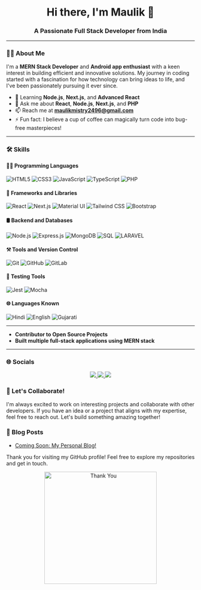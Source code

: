 
<h1 align="center">Hi there, I'm Maulik 👋</h1>

<h3 align="center">A Passionate Full Stack Developer from India</h3>

---

### 👨‍💻 About Me

I'm a **MERN Stack Developer** and **Android app enthusiast** with a keen interest in building efficient and innovative solutions. My journey in coding started with a fascination for how technology can bring ideas to life, and I've been passionately pursuing it ever since.

- 🌱 Learning **Node.js**, **Next.js**, and **Advanced React**
- 💬 Ask me about **React**, **Node.js**, **Next.js**, and **PHP**
- 📫 Reach me at **[maulikmistry2496@gmail.com](mailto:maulikmistry2496@gmail.com)**
- ⚡ Fun fact: I believe a cup of coffee can magically turn code into bug-free masterpieces!

---

### 🛠 Skills

#### 👨‍💻 Programming Languages
<p>
  <img src="https://img.shields.io/badge/HTML5-E34F26?style=for-the-badge&logo=html5&logoColor=white" alt="HTML5" />
  <img src="https://img.shields.io/badge/CSS3-1572B6?style=for-the-badge&logo=css3&logoColor=white" alt="CSS3" />
  <img src="https://img.shields.io/badge/JavaScript-F7DF1E?style=for-the-badge&logo=javascript&logoColor=black" alt="JavaScript" />
  <img src="https://img.shields.io/badge/TypeScript-007ACC?style=for-the-badge&logo=typescript&logoColor=white" alt="TypeScript" />
  <img src="https://img.shields.io/badge/-PHP-92a8d1?style=for-the-badge&logo=php&logoColor=white" alt="PHP" />
</p>

#### 🧩 Frameworks and Libraries
<p>
  <img src="https://img.shields.io/badge/React-61DAFB?style=for-the-badge&logo=react&logoColor=black" alt="React" />
  <img src="https://img.shields.io/badge/Next.js-000000?style=for-the-badge&logo=nextdotjs&logoColor=white" alt="Next.js" />
  <img src="https://img.shields.io/badge/Material%20UI-0081CB?style=for-the-badge&logo=mui&logoColor=white" alt="Material UI" />
  <img src="https://img.shields.io/badge/Tailwind_CSS-38B2AC?style=for-the-badge&logo=tailwind-css&logoColor=white" alt="Tailwind CSS" />
  <img src="https://img.shields.io/badge/Bootstrap-7952B3?style=for-the-badge&logo=bootstrap&logoColor=white" alt="Bootstrap" />
</p>

#### 🛢 Backend and Databases
<p>
  <img src="https://img.shields.io/badge/Node.js-339933?style=for-the-badge&logo=nodedotjs&logoColor=white" alt="Node.js" />
  <img src="https://img.shields.io/badge/Express.js-000000?style=for-the-badge&logo=express&logoColor=white" alt="Express.js" />
  <img src="https://img.shields.io/badge/MongoDB-4EA94B?style=for-the-badge&logo=mongodb&logoColor=white" alt="MongoDB" />
  <img src="https://img.shields.io/badge/SQL-336791?style=for-the-badge&logo=postgresql&logoColor=white" alt="SQL" />
  <img src="https://img.shields.io/badge/-LARAVEL-red?style=for-the-badge&logo=laravel&logoColor=white" alt="LARAVEL" />
</p>

#### ⚒ Tools and Version Control
<p>
  <img src="https://img.shields.io/badge/Git-F05032?style=for-the-badge&logo=git&logoColor=white" alt="Git" />
  <img src="https://img.shields.io/badge/GitHub-181717?style=for-the-badge&logo=github&logoColor=white" alt="GitHub" />
  <img src="https://img.shields.io/badge/GitLab-FC6D26?style=for-the-badge&logo=gitlab&logoColor=white" alt="GitLab" />
</p>

#### 🧪 Testing Tools
<p>
  <img src="https://img.shields.io/badge/Jest-C21325?style=for-the-badge&logo=jest&logoColor=white" alt="Jest" />
  <img src="https://img.shields.io/badge/Mocha-8D6748?style=for-the-badge&logo=mocha&logoColor=white" alt="Mocha" />
</p>

#### 🌐 Languages Known
<p>
  <img src="https://img.shields.io/badge/Hindi-%2300f.svg?style=for-the-badge&logoColor=white" alt="Hindi" />
  <img src="https://img.shields.io/badge/English-%2300f.svg?style=for-the-badge&logoColor=white" alt="English" />
  <img src="https://img.shields.io/badge/Gujarati-%2300f.svg?style=for-the-badge&logoColor=white" alt="Gujarati" />
</p>

---

- **Contributor to Open Source Projects**
- **Built multiple full-stack applications using MERN stack**

---

### 🌐 Socials

<p align="center">
  <a href="[https://www.linkedin.com/in/raj-8700b5214](https://www.linkedin.com/in/maulik-mistry-dev/)/">
    <img src="https://img.shields.io/badge/LinkedIn-Connect-blue?style=for-the-badge&logo=linkedin"/>
  </a>
  <a href="mailto:maulikmistry2496@gmail.com">
    <img src="https://img.shields.io/badge/Email-Contact-red?style=for-the-badge&logo=gmail&logoColor=white"/>
  </a>
  <a href="https://github.com/MaulikMistry">
    <img src="https://img.shields.io/badge/GitHub-Follow-black?style=for-the-badge&logo=github"/>
  </a>
</p>


### 📢 Let's Collaborate!

I'm always excited to work on interesting projects and collaborate with other developers. If you have an idea or a project that aligns with my expertise, feel free to reach out. Let's build something amazing together!

### 📝 Blog Posts

<!-- BLOG-POST-LIST:START -->
- [Coming Soon: My Personal Blog!](#)
<!-- BLOG-POST-LIST:END -->

Thank you for visiting my GitHub profile! Feel free to explore my repositories and get in touch.

<p align="center">
  <img src="https://media.tenor.com/4F0S8rm_t98AAAAC/thank-you-sticker-thanks-sticker.gif" alt="Thank You" width="300"/>
</p>
